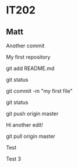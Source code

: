 # IT202
## Matt

Another commit

My first repository

git add README.md

git status

git commit -m "my first file"

git status

git push origin master



Hi another edit!


git pull origin master

Test


Test 3
